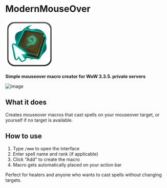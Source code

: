 # ModernMouseOver
![ModernMouseOver Icon](https://raw.githubusercontent.com/seathasky/ModernMouseOver/refs/heads/main/mmm_icon.png)

**Simple mouseover macro creator for WoW 3.3.5. private servers**

<img width="1057" height="637" alt="image" src="https://github.com/user-attachments/assets/cb66ce23-692e-4667-939d-52860d275cf2" />


## What it does

Creates mouseover macros that cast spells on your mouseover target, or yourself if no target is available.

## How to use

1. Type `/mmm` to open the interface
2. Enter spell name and rank (if applicable)
3. Click "Add" to create the macro
4. Macro gets automatically placed on your action bar

Perfect for healers and anyone who wants to cast spells without changing targets.
